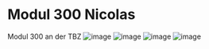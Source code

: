 # Modul 300 Nicolas
Modul 300 an der TBZ
![image](https://github.com/Sildchoedeleti/Modul300Nicolas/assets/133661373/8d202b3a-b35c-42cc-bc7f-bd9ae7e581c7)
![image](https://github.com/Sildchoedeleti/Modul300Nicolas/assets/133661373/e6748036-c202-4e95-9012-a4e71b7c401c)
![image](https://github.com/Sildchoedeleti/Modul300Nicolas/assets/133661373/bbf02c7a-1123-4d49-b4f2-5ef98f9c252e)
![image](https://github.com/Sildchoedeleti/Modul300Nicolas/assets/133661373/6bd7501e-19b5-485c-8159-f929a6f8a891)
